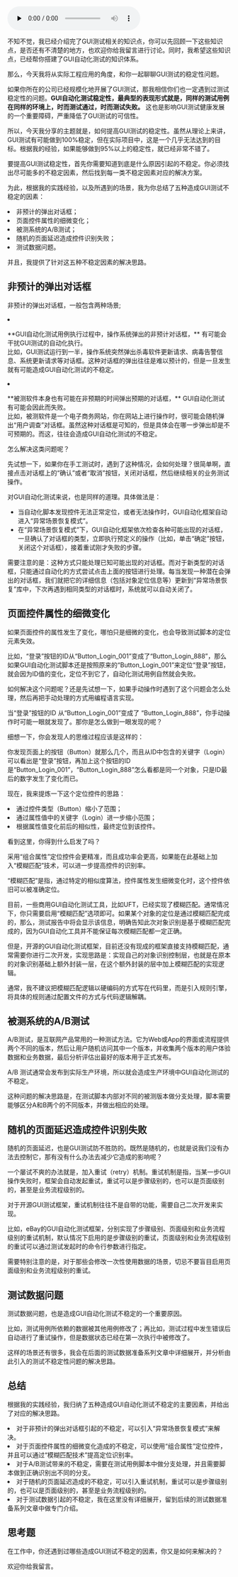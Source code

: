 <audio id="audio" title="17 | 精益求精：聊聊提高GUI测试稳定性的关键技术" controls="" preload="none"><source id="mp3" src="https://static001.geekbang.org/resource/audio/32/d0/32469fefe3ca09d4b5132c0bba4c67d0.mp3"></audio>

不知不觉，我已经介绍完了GUI测试相关的知识点，你可以先回顾一下这些知识点，是否还有不清楚的地方，也欢迎你给我留言进行讨论。同时，我希望这些知识点，已经帮你搭建了GUI自动化测试的知识体系。

那么，今天我将从实际工程应用的角度，和你一起聊聊GUI测试的稳定性问题。

如果你所在的公司已经规模化地开展了GUI测试，那我相信你们也一定遇到过测试稳定性的问题。**GUI自动化测试稳定性，最典型的表现形式就是，同样的测试用例在同样的环境上，时而测试通过，时而测试失败。** 这也是影响GUI测试健康发展的一个重要障碍，严重降低了GUI测试的可信性。

所以，今天我分享的主题就是，如何提高GUI测试的稳定性。虽然从理论上来讲，GUI测试有可能做到100%稳定，但在实际项目中，这是一个几乎无法达到的目标。根据我的经验，如果能够做到95%以上的稳定性，就已经非常不错了。

要提高GUI测试稳定性，首先你需要知道到底是什么原因引起的不稳定。你必须找出尽可能多的不稳定因素，然后找到每一类不稳定因素对应的解决方案。

为此，根据我的实践经验，以及所遇到的场景，我为你总结了五种造成GUI测试不稳定的因素：

<li>
非预计的弹出对话框；
</li>
<li>
页面控件属性的细微变化；
</li>
<li>
被测系统的A/B测试；
</li>
<li>
随机的页面延迟造成控件识别失败；
</li>
<li>
测试数据问题。
</li>

并且，我提供了针对这五种不稳定因素的解决思路。

## 非预计的弹出对话框

非预计的弹出对话框，一般包含两种场景;

<li>
<p>**GUI自动化测试用例执行过程中，操作系统弹出的非预计对话框，** 有可能会干扰GUI测试的自动化执行。<br />
比如，GUI测试运行到一半，操作系统突然弹出杀毒软件更新请求、病毒告警信息、系统更新请求等对话框。这种对话框的弹出往往是难以预计的，但是一旦发生就有可能造成GUI自动化测试的不稳定。</p>
</li>
<li>
<p>**被测软件本身也有可能在非预期的时间弹出预期的对话框，** GUI自动化测试有可能会因此而失败。<br />
比如，被测软件是一个电子商务网站，你在网站上进行操作时，很可能会随机弹出“用户调查”对话框。虽然这种对话框是可知的，但是具体会在哪一步弹出却是不可预期的。而这，往往会造成GUI自动化测试的不稳定。</p>
</li>

怎么解决这类问题呢？

先试想一下，如果你在手工测试时，遇到了这种情况，会如何处理？很简单啊，直接点击对话框上的“确认”或者“取消”按钮，关闭对话框，然后继续相关的业务测试操作。

对GUI自动化测试来说，也是同样的道理。具体做法是：

- 当自动化脚本发现控件无法正常定位，或者无法操作时，GUI自动化框架自动进入“异常场景恢复模式”。
- 在“异常场景恢复模式”下，GUI自动化框架依次检查各种可能出现的对话框，一旦确认了对话框的类型，立即执行预定义的操作（比如，单击“确定”按钮，关闭这个对话框），接着重试刚才失败的步骤。

需要注意的是：这种方式只能处理已知可能出现的对话框。而对于新类型的对话框，只能通过自动化的方式尝试点击上面的按钮进行处理。每当发现一种潜在会弹出的对话框，我们就把它的详细信息（包括对象定位信息等）更新到“异常场景恢复”库中，下次再遇到相同类型的对话框时，系统就可以自动关闭了。

## 页面控件属性的细微变化

如果页面控件的属性发生了变化，哪怕只是细微的变化，也会导致测试脚本的定位元素失效。

比如，“登录”按钮的ID从“Button_Login_001”变成了“Button_Login_888”，那么如果GUI自动化测试脚本还是按照原来的“Button_Login_001”来定位“登录”按钮，就会因为ID值的变化，定位不到它了，自动化测试用例自然就会失败。

如何解决这个问题呢？还是先试想一下，如果手动操作时遇到了这个问题会怎么处理，然后再把手动处理的方式用编程语言实现。

当“登录”按钮的ID 从“Button_Login_001”变成了 “Button_Login_888”，你手动操作时可能一眼就发现了。那你是怎么做到一眼发现的呢？

细想一下，你会发现人的思维过程应该是这样的：

> 
你发现页面上的按钮（Button）就那么几个，而且从ID中包含的关键字（Login）可以看出是“登录”按钮，再加上这个按钮的ID是“Button_Login_001”，“Button_Login_888”怎么看都是同一个对象，只是ID最后的数字发生了变化而已。


现在，我来提炼一下这个定位控件的思路：

<li>
通过控件类型（Button）缩小了范围；
</li>
<li>
通过属性值中的关键字（Login）进一步缩小范围；
</li>
<li>
根据属性值变化前后的相似性，最终定位到该控件。
</li>

看到这里，你得到什么启发了吗？

采用“组合属性”定位控件会更精准，而且成功率会更高，如果能在此基础上加入“模糊匹配”技术，可以进一步提高控件的识别率。

“模糊匹配”是指，通过特定的相似度算法，控件属性发生细微变化时，这个控件依旧可以被准确定位。

目前，一些商用GUI自动化测试工具，比如UFT，已经实现了模糊匹配。通常情况下，你只需要启用“模糊匹配”选项即可。如果某个对象的定位是通过模糊匹配完成的，那么，测试报告中将会显示该信息，明确告知此次对象识别是基于模糊匹配完成的，因为GUI自动化工具并不能保证每次模糊匹配都一定正确。

但是，开源的GUI自动化测试框架，目前还没有现成的框架直接支持模糊匹配，通常需要你进行二次开发，实现思路是：实现自己的对象识别控制层，也就是在原本的对象识别基础上额外封装一层，在这个额外封装的层中加上模糊匹配的实现逻辑。

通常，我不建议把模糊匹配逻辑以硬编码的方式写在代码里，而是引入规则引擎，将具体的规则通过配置文件的方式与代码逻辑解耦。

## 被测系统的A/B测试

A/B测试，是互联网产品常用的一种测试方法。它为Web或App的界面或流程提供两个不同的版本，然后让用户随机访问其中一个版本，并收集两个版本的用户体验数据和业务数据，最后分析评估出最好的版本用于正式发布。

A/B 测试通常会发布到实际生产环境，所以就会造成生产环境中GUI自动化测试的不稳定。

这种问题的解决思路是，在测试脚本内部对不同的被测版本做分支处理，脚本需要能够区分A和B两个的不同版本，并做出相应的处理。

## 随机的页面延迟造成控件识别失败

随机的页面延迟，也是GUI测试防不胜防的。既然是随机的，也就是说我们没有办法去控制它，那有没有什么办法去减少它造成的影响呢？

一个屡试不爽的办法就是，加入重试（retry）机制。重试机制是指，当某一步GUI操作失败时，框架会自动发起重试，重试可以是步骤级别的，也可以是页面级别的，甚至是业务流程级别的。

对于开源GUI测试框架，重试机制往往不是自带的功能，需要自己二次开发来实现。

比如，eBay的GUI自动化测试框架，分别实现了步骤级别、页面级别和业务流程级别的重试机制，默认情况下启用的是步骤级别的重试，页面级别和业务流程级别的重试可以通过测试发起时的命令行参数进行指定。

需要特别注意的是，对于那些会修改一次性使用数据的场景，切忌不要盲目启用页面级别和业务流程级别的重试。

## 测试数据问题

测试数据问题，也是造成GUI自动化测试不稳定的一个重要原因。

比如，测试用例所依赖的数据被其他用例修改了；再比如，测试过程中发生错误后自动进行了重试操作，但是数据状态已经在第一次执行中被修改了。

这样的场景还有很多，我会在后面的测试数据准备系列文章中详细展开，并分析由此引入的测试不稳定性问题的解决思路。

## 总结

根据我的实践经验，我归纳了五种造成GUI自动化测试不稳定的主要因素，并给出了对应的解决思路。

<li>
对于非预计的弹出对话框引起的不稳定，可以引入“异常场景恢复模式”来解决。
</li>
<li>
对于页面控件属性的细微变化造成的不稳定，可以使用“组合属性”定位控件，并且可以通过“模糊匹配技术”提高定位识别率。
</li>
<li>
对于A/B测试带来的不稳定，需要在测试用例脚本中做分支处理，并且需要脚本做到正确识别出不同的分支。
</li>
<li>
对于随机的页面延迟造成的不稳定，可以引入重试机制，重试可以是步骤级别的，也可以是页面级别的，甚至是业务流程级别的。
</li>
<li>
对于测试数据引起的不稳定，我在这里没有详细展开，留到后续的测试数据准备系列文章中做专门介绍。
</li>

## 思考题

在工作中，你还遇到过哪些造成GUI测试不稳定的因素，你又是如何来解决的？

欢迎你给我留言。


